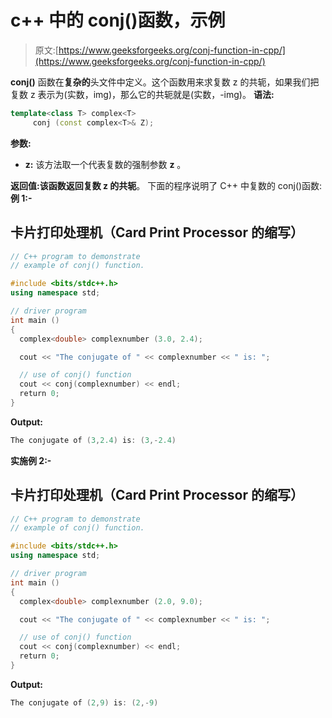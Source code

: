 # c++ 中的 conj()函数，示例

> 原文:[https://www.geeksforgeeks.org/conj-function-in-cpp/](https://www.geeksforgeeks.org/conj-function-in-cpp/)

**conj()** 函数在**复杂的**头文件中定义。这个函数用来求复数 z 的共轭，如果我们把复数 z 表示为(实数，img)，那么它的共轭就是(实数，-img)。
**语法:**

```cpp
template<class T> complex<T> 
     conj (const complex<T>& Z);
```

**参数:**

*   **z:** 该方法取一个代表复数的强制参数 **z** 。

**返回值:**该函数返回复数 z 的**共轭**。
下面的程序说明了 C++ 中复数的 conj()函数:
**例 1:-**

## 卡片打印处理机（Card Print Processor 的缩写）

```cpp
// C++ program to demonstrate
// example of conj() function.

#include <bits/stdc++.h>
using namespace std;

// driver program
int main ()
{
  complex<double> complexnumber (3.0, 2.4);

  cout << "The conjugate of " << complexnumber << " is: ";

  // use of conj() function
  cout << conj(complexnumber) << endl;
  return 0;
}
```

**Output:** 

```cpp
The conjugate of (3,2.4) is: (3,-2.4)
```

**实施例 2:-**

## 卡片打印处理机（Card Print Processor 的缩写）

```cpp
// C++ program to demonstrate
// example of conj() function.

#include <bits/stdc++.h>
using namespace std;

// driver program
int main ()
{
  complex<double> complexnumber (2.0, 9.0);

  cout << "The conjugate of " << complexnumber << " is: ";

  // use of conj() function
  cout << conj(complexnumber) << endl;
  return 0;
}
```

**Output:** 

```cpp
The conjugate of (2,9) is: (2,-9)
```